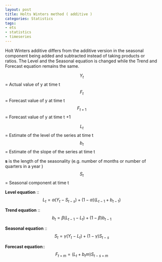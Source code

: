```yaml
---
layout: post
title: Holts Winters method ( additive )
categories: Statistics
tags:
- ets
- statistics
- timeseries
---
```

Holt Winters additive differs from the additive version in the seasonal component being added and subtracted instead of taking products or ratios. The Level and the Seasonal equation is changed while the Trend and Forecast equation remains the same.       

$$ {Y_t} $$ =  Actual value of y  at time t   
$$ {F_t} $$ =  Forecast value of y  at time t    
$$ {F_{t+1}} $$ =  Forecast value of y  at time t +1   

$$ {L_t} $$ =  Estimate of the level of the series at time t    
$$ {b_t} $$ =  Estimate of the slope of the series at time t       

**s** is the length of the seasonality (e.g. number of months or number of quarters in a year )   
$$ {S_t} $$ =  Seasonal component at time t  

**Level equation** ::   $$ {L_t} =  \alpha({Y_{t}} - {S_{t-s}}) + (1- \alpha)({L_{t-1}} + {b_{t-1}}) $$ 

**Trend equation** ::  $$ {b_t} =  \beta({L_{t-1}} - {L_{t}}) + (1- \beta){b_{t-1}} $$ 

**Seasonal equation** ::  $$ {S_t} =  \gamma({Y_{t}} - {L_{t}}) + (1- \gamma){S_{t-s}} $$ 

**Forecast equation**::  $$ {F_{t+m}} = ({L_{t}} + {b_{t}}m){S_{t-s+m}} $$


